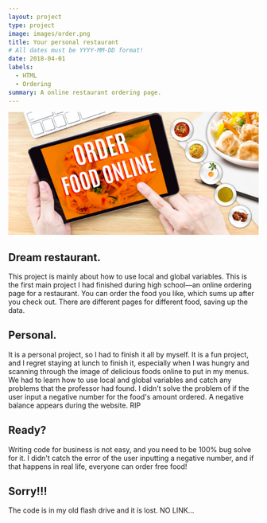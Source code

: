 ```yaml
---
layout: project
type: project
image: images/order.png
title: Your personal restaurant
# All dates must be YYYY-MM-DD format!
date: 2018-04-01
labels:
  - HTML
  - Ordering
summary: A online restaurant ordering page.
---
```

<img class="ui medium left floated image" src="../images/of.png">

## Dream restaurant.
This project is mainly about how to use local and global variables. This is the first main project I had finished during high school—an online ordering page for a restaurant. You can order the food you like, which sums up after you check out. There are different pages for different food, saving up the data.

## Personal.
It is a personal project, so I had to finish it all by myself. It is a fun project, and I regret staying at lunch to finish it, especially when I was hungry and scanning through the image of delicious foods online to put in my menus. We had to learn how to use local and global variables and catch any problems that the professor had found. I didn't solve the problem of if the user input a negative number for the food's amount ordered. A negative balance appears during the website. RIP

## Ready?
Writing code for business is not easy, and you need to be 100% bug solve for it. I didn't catch the error of the user inputting a negative number, and if that happens in real life, everyone can order free food! 

## Sorry!!!
The code is in my old flash drive and it is lost. NO LINK...
